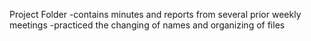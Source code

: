 Project Folder
-contains minutes and reports from several prior weekly meetings
-practiced the changing of names and organizing of files